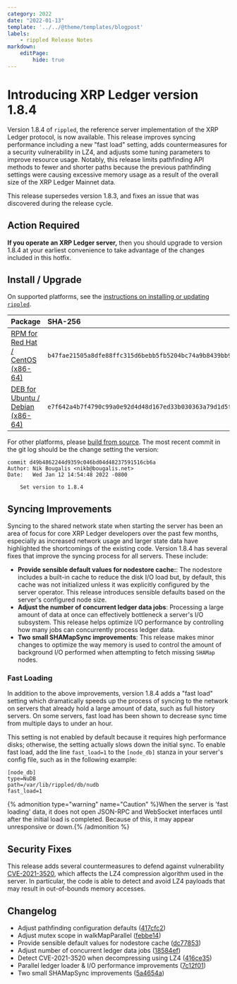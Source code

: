 ```yaml
---
category: 2022
date: "2022-01-13"
template: '../../@theme/templates/blogpost'
labels:
    - rippled Release Notes
markdown:
    editPage:
        hide: true
---
```

# Introducing XRP Ledger version 1.8.4

Version 1.8.4 of `rippled`, the reference server implementation of the XRP Ledger protocol, is now available. This release improves syncing performance including a new "fast load" setting, adds countermeasures for a security vulnerability in LZ4, and adjusts some tuning parameters to improve resource usage. Notably, this release limits pathfinding API methods to fewer and shorter paths because the previous pathfinding settings were causing excessive memory usage as a result of the overall size of the XRP Ledger Mainnet data.

This release supersedes version 1.8.3, and fixes an issue that was discovered during the release cycle.

<!-- BREAK -->

## Action Required

**If you operate an XRP Ledger server,** then you should upgrade to version 1.8.4 at your earliest convenience to take advantage of the changes included in this hotfix.

## Install / Upgrade

On supported platforms, see the [instructions on installing or updating `rippled`](https://xrpl.org/install-rippled.html).

| Package | SHA-256 |
|:--------|:--------|
| [RPM for Red Hat / CentOS (x86-64)](https://repos.ripple.com/repos/rippled-rpm/stable/rippled-1.8.4-1.el7.x86_64.rpm) | `b47fae21505a8dfe88ffc315d6bebb5fb5204bc74a9b8439bb9b8d1b8ffe45ee` |
| [DEB for Ubuntu / Debian (x86-64)](https://repos.ripple.com/repos/rippled-deb/pool/stable/rippled_1.8.4-1_amd64.deb) | `e7f642a4b7f4790c99a0e92d4d48d167ed33b030363a79d1d5f9404cb0fef31c` |

For other platforms, please [build from source](https://github.com/XRPLF/rippled/blob/master/BUILD.md). The most recent commit in the git log should be the change setting the version:

```text
commit d49b4862244d9359c046bd04d48237591516cb6a
Author: Nik Bougalis <nikb@bougalis.net>
Date:   Wed Jan 12 14:54:48 2022 -0800

    Set version to 1.8.4
```

## Syncing Improvements

Syncing to the shared network state when starting the server has been an area of focus for core XRP Ledger developers over the past few months, especially as increased network usage and larger state data have highlighted the shortcomings of the existing code. Version 1.8.4 has several fixes that improve the syncing process for all servers. These include:

- **Provide sensible default values for nodestore cache:**: The nodestore includes a built-in cache to reduce the disk I/O load but, by default, this cache was not initialized unless it was explicitly configured by the server operator. This release introduces sensible defaults based on the server's configured node size.
- **Adjust the number of concurrent ledger data jobs**: Processing a large amount of data at once can effectively bottleneck a server's I/O subsystem. This release helps optimize I/O performance by controlling how many jobs can concurrently process ledger data.
- **Two small SHAMapSync improvements**: This release makes minor changes to optimize the way memory is used to control the amount of background I/O performed when attempting to fetch missing `SHAMap` nodes.

### Fast Loading

In addition to the above improvements, version 1.8.4 adds a "fast load" setting which dramatically speeds up the process of syncing to the network on servers that already hold a large amount of data, such as full history servers. On some servers, fast load has been shown to decrease sync time from multiple days to under an hour.

This setting is not enabled by default because it requires high performance disks; otherwise, the setting actually slows down the initial sync. To enable fast load, add the line `fast_load=1` to the `[node_db]` stanza in your server's config file, such as in the following example:

```
[node_db]
type=NuDB
path=/var/lib/rippled/db/nudb
fast_load=1
```

{% admonition type="warning" name="Caution" %}When the server is 'fast loading' data, it does not open JSON-RPC and WebSocket interfaces until after the initial load is completed. Because of this, it may appear unresponsive or down.{% /admonition %}

## Security Fixes

This release adds several countermeasures to defend against vulnerability [CVE-2021-3520](https://nvd.nist.gov/vuln/detail/CVE-2021-3520), which affects the LZ4 compression algorithm used in the server. In particular, the code is able to detect and avoid LZ4 payloads that may result in out-of-bounds memory accesses.

## Changelog

- Adjust pathfinding configuration defaults ([417cfc2](https://github.com/ripple/rippled/pull/4061/commits/417cfc2fb049dada484d196225cbfe49e54ad411))
- Adjust mutex scope in walkMapParallel ([febbe14](https://github.com/ripple/rippled/pull/4061/commits/febbe14e6ddb92a6d80d2393cced4d85901c7f93))
- Provide sensible default values for nodestore cache ([dc77853](https://github.com/ripple/rippled/pull/4061/commits/dc778536edc1fa12e7fbb7b7c6760e16c4bb8e57))
- Adjust number of concurrent ledger data jobs ([18584ef](https://github.com/ripple/rippled/pull/4061/commits/18584ef2fdb846f2bfdbaa90da2ab0f74b1e28d4))
- Detect CVE-2021-3520 when decompressing using LZ4 ([416ce35](https://github.com/ripple/rippled/pull/4061/commits/416ce35d7340572531f9658ed1917d1bfc29c524))
- Parallel ledger loader & I/O performance improvements ([7c12f01](https://github.com/ripple/rippled/pull/4061/commits/7c12f0135897361398917ad2c8cda888249d42ae))
- Two small SHAMapSync improvements ([5a4654a](https://github.com/ripple/rippled/pull/4061/commits/5a4654a0da67cfe1cf8c00c52e9ad204c61c3571))
